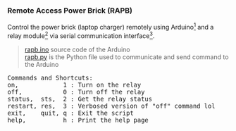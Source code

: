 ### Remote Access Power Brick (RAPB)
Control the power brick (laptop charger) remotely using Arduino[<sup>1</sup>](https://en.wikipedia.org/wiki/Arduino) and a relay module[<sup>2</sup>](https://www.elprocus.com/5v-relay-module/) via serial communication interface[<sup>3</sup>](https://en.wikipedia.org/wiki/Serial_communication).

> [rapb.ino](src/rapb/rapb.ino) source code of the Arduino<br>
> [rapb.py](src/rapb.py) is the Python file used to communicate and send command to the Arduino

<pre>
Commands and Shortcuts:
on,            1 : Turn on the relay
off,           0 : Turn off the relay
status,  sts,  2 : Get the relay status
restart, res,  3 : Verbosed version of "off" command lol
exit,    quit, q : Exit the script
help,          h : Print the help page
</pre>
